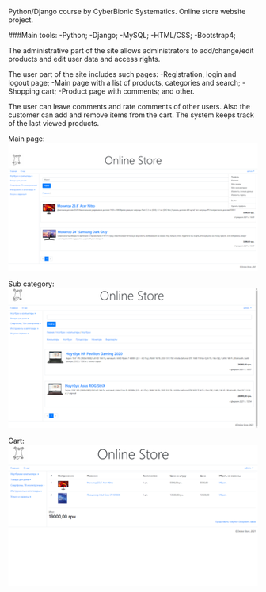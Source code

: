 Python/Django course by CyberBionic Systematics.
Online store website project.

###Main tools:
  -Python;
  -Django;
  -MySQL;
  -HTML/CSS;
  -Bootstrap4;

The administrative part of the site allows administrators to add/change/edit products and edit user data and access rights.

The user part of the site includes such pages:
  -Registration, login and logout page;
  -Main page with a list of products, categories and search;
  -Shopping cart;
  -Product page with comments;
  and other.

The user can leave comments and rate comments of other users. Also the customer can add and remove items from the cart. The system keeps track of the last viewed products.

Main page:
![](https://github.com/Leu-s/OnlineStore-Django/blob/main/media/github/main.png)

Sub category:
![](https://github.com/Leu-s/OnlineStore-Django/blob/main/media/github/subcategory.png)

Cart:
![](https://github.com/Leu-s/OnlineStore-Django/blob/main/media/github/cart.png)
